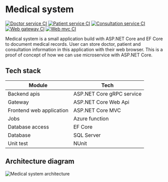 # Medical system

[![Doctor service CI](https://github.com/Arnab-Developer/medical-system/actions/workflows/doctor-ci.yml/badge.svg)](https://github.com/Arnab-Developer/medical-system/actions/workflows/doctor-ci.yml)
[![Patient service CI](https://github.com/Arnab-Developer/medical-system/actions/workflows/patient-service-ci.yml/badge.svg)](https://github.com/Arnab-Developer/medical-system/actions/workflows/patient-service-ci.yml)
[![Consultation service CI](https://github.com/Arnab-Developer/medical-system/actions/workflows/consultation-service-ci.yml/badge.svg)](https://github.com/Arnab-Developer/medical-system/actions/workflows/consultation-service-ci.yml)
[![Web gateway CI](https://github.com/Arnab-Developer/medical-system/actions/workflows/web-gateway-ci.yml/badge.svg)](https://github.com/Arnab-Developer/medical-system/actions/workflows/web-gateway-ci.yml)
[![Web mvc CI](https://github.com/Arnab-Developer/medical-system/actions/workflows/web-mvc-ci.yml/badge.svg)](https://github.com/Arnab-Developer/medical-system/actions/workflows/web-mvc-ci.yml)

Medical system is a small application build with ASP.NET Core and EF Core to document medical records. 
User can store doctor, patient and consultation information in this application with their web browser.
This is a proof of concept of how we can use microservice with ASP.NET Core.

## Tech stack
| Module | Tech |
|--------|------|
| Backend apis | ASP.NET Core gRPC service |
| Gateway | ASP.NET Core Web Api |
| Frontend web application | ASP.NET Core MVC |
| Jobs | Azure function |
| Database access | EF Core |
| Database | SQL Server |
| Unit test | NUnit |

## Architecture diagram

![Medical system architecture](https://github.com/Arnab-Developer/medical-system/blob/master/Medical%20system%20architecture.jpg)
